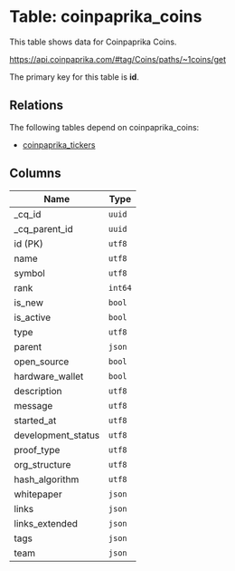 # Table: coinpaprika_coins

This table shows data for Coinpaprika Coins.

https://api.coinpaprika.com/#tag/Coins/paths/~1coins/get

The primary key for this table is **id**.

## Relations

The following tables depend on coinpaprika_coins:
  - [coinpaprika_tickers](coinpaprika_tickers.md)

## Columns

| Name          | Type          |
| ------------- | ------------- |
|_cq_id|`uuid`|
|_cq_parent_id|`uuid`|
|id (PK)|`utf8`|
|name|`utf8`|
|symbol|`utf8`|
|rank|`int64`|
|is_new|`bool`|
|is_active|`bool`|
|type|`utf8`|
|parent|`json`|
|open_source|`bool`|
|hardware_wallet|`bool`|
|description|`utf8`|
|message|`utf8`|
|started_at|`utf8`|
|development_status|`utf8`|
|proof_type|`utf8`|
|org_structure|`utf8`|
|hash_algorithm|`utf8`|
|whitepaper|`json`|
|links|`json`|
|links_extended|`json`|
|tags|`json`|
|team|`json`|